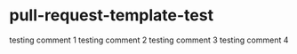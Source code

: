 # pull-request-template-test

testing comment 1
testing comment 2
testing comment 3
testing comment 4